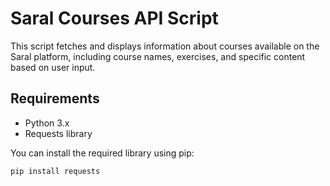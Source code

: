# Saral Courses API Script

This script fetches and displays information about courses available on the Saral platform, including course names, exercises, and specific content based on user input.

## Requirements

- Python 3.x
- Requests library

You can install the required library using pip:
```bash
pip install requests

